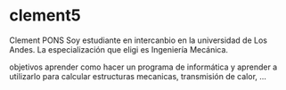 # clement5

Clement PONS
Soy estudiante en intercanbio en la universidad de Los Andes.
La especialización que eligi es Ingeniería Mecánica.

objetivos
aprender como hacer un programa de informática y aprender a utilizarlo para calcular estructuras mecanicas, transmisión de calor, ...
